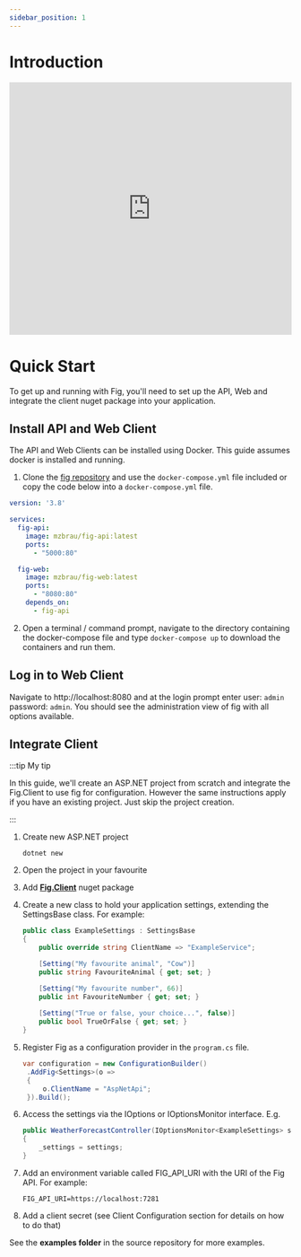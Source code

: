 ```yaml
---
sidebar_position: 1
---
```


# Introduction

<iframe width="100%" height="450" src="https://www.youtube.com/embed/H_gFueEYpYs" title="Introduction to Fig" frameborder="0" allow="accelerometer; autoplay; clipboard-write; encrypted-media; gyroscope; picture-in-picture; web-share" allowfullscreen></iframe>

# Quick Start

To get up and running with Fig, you'll need to set up the API, Web and integrate the client nuget package into your application.

## Install API and Web Client

The API and Web Clients can be installed using Docker. This guide assumes docker is installed and running.

1. Clone the [fig repository](https://github.com/mzbrau/fig) and use the `docker-compose.yml` file included or copy the code below into a `docker-compose.yml` file.

```yaml
version: '3.8'

services:
  fig-api:
    image: mzbrau/fig-api:latest
    ports:
      - "5000:80"

  fig-web:
    image: mzbrau/fig-web:latest
    ports:
      - "8080:80"
    depends_on:
      - fig-api
```

2. Open a terminal / command prompt, navigate to the directory containing the docker-compose file and type `docker-compose up` to download the containers and run them.

## Log in to Web Client

Navigate to http://localhost:8080 and at the login prompt enter user: `admin` password: `admin`. You should see the administration view of fig with all options available.



## Integrate Client

:::tip My tip

In this guide, we'll create an ASP.NET project from scratch and integrate the Fig.Client to use fig for configuration. However the same instructions apply if you have an existing project. Just skip the project creation.

:::

1. Create new ASP.NET project

   ```
   dotnet new 
   ```

2. Open the project in your favourite

3. Add **[Fig.Client](https://www.nuget.org/packages/Fig.Client)** nuget package

4. Create a new class to hold your application settings, extending the SettingsBase class. For example:

   ```csharp
   public class ExampleSettings : SettingsBase
   {
       public override string ClientName => "ExampleService";
   
       [Setting("My favourite animal", "Cow")]
       public string FavouriteAnimal { get; set; }
   
       [Setting("My favourite number", 66)]
       public int FavouriteNumber { get; set; }
       
       [Setting("True or false, your choice...", false)]
       public bool TrueOrFalse { get; set; }
   }
   ```

5. Register Fig as a configuration provider in the `program.cs` file.

   ```csharp
   var configuration = new ConfigurationBuilder()
    .AddFig<Settings>(o =>
    {
        o.ClientName = "AspNetApi";
    }).Build();
   ```

6. Access the settings via the IOptions or IOptionsMonitor interface. E.g.

   ```csharp
   public WeatherForecastController(IOptionsMonitor<ExampleSettings> settings)
   {
       _settings = settings;
   }
   ```

7. Add an environment variable called FIG_API_URI with the URI of the Fig API. For example:

   ```
   FIG_API_URI=https://localhost:7281
   ```

8. Add a client secret (see Client Configuration section for details on how to do that)

See the **examples folder** in the source repository for more examples.

